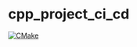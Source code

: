 # cpp_project_ci_cd

[![CMake](https://github.com/ainnedge/cpp_project_ci_cd/actions/workflows/cmake.yml/badge.svg)](https://github.com/ainnedge/cpp_project_ci_cd/actions/workflows/cmake.yml)
